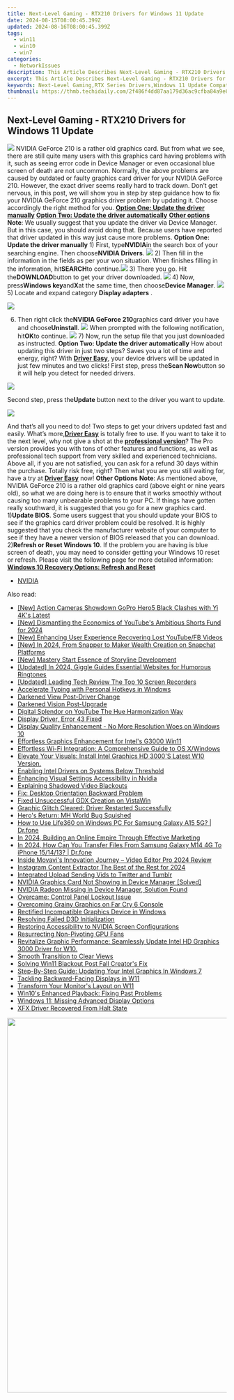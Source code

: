 ```yaml
---
title: Next-Level Gaming - RTX210 Drivers for Windows 11 Update
date: 2024-08-15T08:00:45.399Z
updated: 2024-08-16T08:00:45.399Z
tags:
  - win11
  - win10
  - win7
categories:
  - NetworkIssues
description: This Article Describes Next-Level Gaming - RTX210 Drivers for Windows 11 Update
excerpt: This Article Describes Next-Level Gaming - RTX210 Drivers for Windows 11 Update
keywords: Next-Level Gaming,RTX Series Drivers,Windows 11 Update Compatibility,RTX210 Drivers,Gaming Performance Optimization,RTX Graphics Drivers Update,Windows 11 Enhanced Gaming Experience
thumbnail: https://thmb.techidaily.com/2f486f4dd87aa179d36ac9cfba84a9e655bb2170ba42ee253c3df8a8c92937c0.jpg
---
```


## Next-Level Gaming - RTX210 Drivers for Windows 11 Update

![](https://images.drivereasy.com/wp-content/uploads/2017/01/img_58805a8f5c151.png) NVIDIA GeForce 210 is a rather old graphics card. But from what we see, there are still quite many users with this graphics card having problems with it, such as seeing error code in Device Manager or even occasional blue screen of death are not uncommon. Normally, the above problems are caused by outdated or faulty graphics card driver for your NVIDIA GeForce 210\. However, the exact driver seems really hard to track down. Don’t get nervous, in this post, we will show you in step by step guidance how to fix your NVIDIA GeForce 210 graphics driver problem by updating it. Choose accordingly the right method for you. [**Option One: Update the driver manually**](#1) [**Option Two: Update the driver automatically**](#2) [**Other options**](#3) **Note**: We usually suggest that you update the driver via Device Manager. But in this case, you should avoid doing that. Because users have reported that driver updated in this way just cause more problems.   **Option One: Update the driver manually** 1) First, type**NVIDIA**in the search box of your searching engine. Then choose**NVIDIA Drivers**. ![](https://images.drivereasy.com/wp-content/uploads/2017/01/img_588064470ed8a.png) 2) Then fill in the information in the fields as per your won situation. When finishes filling in the information, hit**SEARCH**to continue.![](https://images.drivereasy.com/wp-content/uploads/2017/01/img_588064aea6fc3.png) 3) There you go. Hit the**DOWNLOAD**button to get your driver downloaded. ![](https://images.drivereasy.com/wp-content/uploads/2017/01/img_588064d8b7982.png) 4) Now, press**Windows key**and**X**at the same time, then choose**Device Manager**. ![](https://images.drivereasy.com/wp-content/uploads/2017/01/img_586b799d15ed0.png) 5)  Locate and expand category **Display adapters** .

![](https://images.drivereasy.com/wp-content/uploads/2017/01/img_5880674cc0d03.png)

6) Then right click the**NVIDIA GeForce 210**graphics card driver you have and choose**Uninstall**. ![](https://images.drivereasy.com/wp-content/uploads/2017/01/img_5880677fce3e1.png) When prompted with the following notification, hit**OK**to continue. ![](https://images.drivereasy.com/wp-content/uploads/2017/01/img_588067d0d7eb3.png) 7) Now, run the setup file that you just downloaded as instructed.   **Option Two: Update the driver automatically** How about updating this driver in just two steps? Saves you a lot of time and energy, right? With [**Driver Easy**](https://tools.techidaily.com/drivereasy/download/), your device drivers will be updated in just few minutes and two clicks! First step, press the**Scan Now**button so it will help you detect for needed drivers.

![](https://images.drivereasy.com/wp-content/uploads/2017/04/img_58e8a76451b83.png)

 Second step, press the**Update** button next to the driver you want to update.

![](https://images.drivereasy.com/wp-content/uploads/2017/04/img_58e8a75c9f05d.jpg)

And that’s all you need to do! Two steps to get your drivers updated fast and easily. What’s more,[**Driver Easy**](https://tools.techidaily.com/drivereasy/download/) is totally free to use. If you want to take it to the next level, why not give a shot at the [**professional version**](https://tools.techidaily.com/drivereasy/download/)? The Pro version provides you with tons of other features and functions, as well as professional tech support from very skilled and experienced technicians. Above all, if you are not satisfied, you can ask for a refund 30 days within the purchase. Totally risk free, right? Then what you are you still waiting for, have a try at [**Driver Easy**](https://tools.techidaily.com/drivereasy/download/) now!   **Other Options** **Note**: As mentioned above, NVIDIA GeForce 210 is a rather old graphics card (above eight or nine years old), so what we are doing here is to ensure that it works smoothly without causing too many unbearable problems to your PC. If things have gotten really southward, it is suggested that you go for a new graphics card. 1)**Update BIOS**. Some users suggest that you should update your BIOS to see if the graphics card driver problem could be resolved. It is highly suggested that you check the manufacturer website of your computer to see if they have a newer version of BIOS released that you can download. 2)**Refresh or Reset Windows 10**. If the problem you are having is blue screen of death, you may need to consider getting your Windows 10 reset or refresh. Please visit the following page for more detailed information: [**Windows 10 Recovery Options: Refresh and Reset**](https://tools.techidaily.com/drivereasy/download/)

* [NVIDIA](https://tools.techidaily.com/drivereasy/download/)

<ins class="adsbygoogle"
     style="display:block"
     data-ad-format="autorelaxed"
     data-ad-client="ca-pub-7571918770474297"
     data-ad-slot="1223367746"></ins>



<ins class="adsbygoogle"
     style="display:block"
     data-ad-client="ca-pub-7571918770474297"
     data-ad-slot="8358498916"
     data-ad-format="auto"
     data-full-width-responsive="true"></ins>





<span class="atpl-alsoreadstyle">Also read:</span>
<div><ul>
<li><a href="https://extra-hints.techidaily.com/new-action-cameras-showdown-gopro-hero5-black-clashes-with-yi-4ks-latest/"><u>[New] Action Cameras Showdown  GoPro Hero5 Black Clashes with Yi 4K's Latest</u></a></li>
<li><a href="https://facebook-record-videos.techidaily.com/new-dismantling-the-economics-of-youtubes-ambitious-shorts-fund-for-2024/"><u>[New] Dismantling the Economics of YouTube's Ambitious Shorts Fund for 2024</u></a></li>
<li><a href="https://facebook-video-files.techidaily.com/new-enhancing-user-experience-recovering-lost-youtubefb-videos/"><u>[New] Enhancing User Experience  Recovering Lost YouTube/FB Videos</u></a></li>
<li><a href="https://snapchat-videos.techidaily.com/new-in-2024-from-snapper-to-maker-wealth-creation-on-snapchat-platforms/"><u>[New] In 2024, From Snapper to Maker  Wealth Creation on Snapchat Platforms</u></a></li>
<li><a href="https://extra-guidance.techidaily.com/new-mastery-start-essence-of-storyline-development/"><u>[New] Mastery Start  Essence of Storyline Development</u></a></li>
<li><a href="https://fox-http.techidaily.com/updated-in-2024-giggle-guides-essential-websites-for-humorous-ringtones/"><u>[Updated] In 2024, Giggle Guides  Essential Websites for Humorous Ringtones</u></a></li>
<li><a href="https://facebook-record-videos.techidaily.com/updated-leading-tech-review-the-top-10-screen-recorders/"><u>[Updated] Leading Tech Review  The Top 10 Screen Recorders</u></a></li>
<li><a href="https://windows11.techidaily.com/accelerate-typing-with-personal-hotkeys-in-windows/"><u>Accelerate Typing with Personal Hotkeys in Windows</u></a></li>
<li><a href="https://network-issues.techidaily.com/darkened-view-post-driver-change/"><u>Darkened View Post-Driver Change</u></a></li>
<li><a href="https://network-issues.techidaily.com/darkened-vision-post-upgrade/"><u>Darkened Vision Post-Upgrade</u></a></li>
<li><a href="https://youtube-sure.techidaily.com/al-splendor-on-youtube-the-hue-harmonization-way/"><u>Digital Splendor on YouTube  The Hue Harmonization Way</u></a></li>
<li><a href="https://network-issues.techidaily.com/display-driver-error-43-fixed/"><u>Display Driver, Error 43 Fixed</u></a></li>
<li><a href="https://network-issues.techidaily.com/display-quality-enhancement-no-more-resolution-woes-on-windows-10/"><u>Display Quality Enhancement - No More Resolution Woes on Windows 10</u></a></li>
<li><a href="https://network-issues.techidaily.com/effortless-graphics-enhancement-for-intels-g3000-win11/"><u>Effortless Graphics Enhancement for Intel's G3000 Win11</u></a></li>
<li><a href="https://network-issues.techidaily.com/effortless-wi-fi-integration-a-comprehensive-guide-to-os-xwindows/"><u>Effortless Wi-Fi Integration: A Comprehensive Guide to OS X/Windows</u></a></li>
<li><a href="https://network-issues.techidaily.com/elevate-your-visuals-install-intel-graphics-hd-3000s-latest-w10-version/"><u>Elevate Your Visuals: Install Intel Graphics HD 3000'S Latest W10 Version.</u></a></li>
<li><a href="https://network-issues.techidaily.com/enabling-intel-drivers-on-systems-below-threshold/"><u>Enabling Intel Drivers on Systems Below Threshold</u></a></li>
<li><a href="https://network-issues.techidaily.com/enhancing-visual-settings-accessibility-in-nvidia/"><u>Enhancing Visual Settings Accessibility in Nvidia</u></a></li>
<li><a href="https://network-issues.techidaily.com/explaining-shadowed-video-blackouts/"><u>Explaining Shadowed Video Blackouts</u></a></li>
<li><a href="https://network-issues.techidaily.com/fix-desktop-orientation-backward-problem/"><u>Fix: Desktop Orientation Backward Problem</u></a></li>
<li><a href="https://network-issues.techidaily.com/fixed-unsuccessful-gdx-creation-on-vistawin/"><u>Fixed Unsuccessful GDX Creation on VistaWin</u></a></li>
<li><a href="https://network-issues.techidaily.com/graphic-glitch-cleared-driver-restarted-successfully/"><u>Graphic Glitch Cleared: Driver Restarted Successfully</u></a></li>
<li><a href="https://network-issues.techidaily.com/heros-return-mh-world-bug-squished/"><u>Hero's Return: MH World Bug Squished</u></a></li>
<li><a href="https://change-location.techidaily.com/how-to-use-life360-on-windows-pc-for-samsung-galaxy-a15-5g-drfone-by-drfone-virtual-android/"><u>How to Use Life360 on Windows PC For Samsung Galaxy A15 5G? | Dr.fone</u></a></li>
<li><a href="https://extra-information.techidaily.com/in-2024-building-an-online-empire-through-effective-marketing/"><u>In 2024, Building an Online Empire Through Effective Marketing</u></a></li>
<li><a href="https://android-transfer.techidaily.com/in-2024-how-can-you-transfer-files-from-samsung-galaxy-m14-4g-to-iphone-151413-drfone-by-drfone-transfer-from-android-transfer-from-android/"><u>In 2024, How Can You Transfer Files From Samsung Galaxy M14 4G To iPhone 15/14/13? | Dr.fone</u></a></li>
<li><a href="https://extra-information.techidaily.com/inside-movavis-innovation-journey-video-editor-pro-2024-review/"><u>Inside Movavi's Innovation Journey – Video Editor Pro 2024 Review</u></a></li>
<li><a href="https://instagram-video-recordings.techidaily.com/instagram-content-extractor-the-best-of-the-rest-for-2024/"><u>Instagram Content Extractor  The Best of the Rest for 2024</u></a></li>
<li><a href="https://twitter-videos.techidaily.com/integrated-upload-sending-vids-to-twitter-and-tumblr/"><u>Integrated Upload  Sending Vids to Twitter and Tumblr</u></a></li>
<li><a href="https://network-issues.techidaily.com/nvidia-graphics-card-not-showing-in-device-manager-solved/"><u>NVIDIA Graphics Card Not Showing in Device Manager [Solved]</u></a></li>
<li><a href="https://network-issues.techidaily.com/nvidia-radeon-missing-in-device-manager-solution-found/"><u>NVIDIA Radeon Missing in Device Manager, Solution Found</u></a></li>
<li><a href="https://network-issues.techidaily.com/overcame-control-panel-lockout-issue/"><u>Overcame: Control Panel Lockout Issue</u></a></li>
<li><a href="https://network-issues.techidaily.com/overcoming-grainy-graphics-on-far-cry-6-console/"><u>Overcoming Grainy Graphics on Far Cry 6 Console</u></a></li>
<li><a href="https://network-issues.techidaily.com/rectified-incompatible-graphics-device-in-windows/"><u>Rectified Incompatible Graphics Device in Windows</u></a></li>
<li><a href="https://network-issues.techidaily.com/resolving-failed-d3d-initialization/"><u>Resolving Failed D3D Initialization</u></a></li>
<li><a href="https://network-issues.techidaily.com/restoring-accessibility-to-nvidia-screen-configurations/"><u>Restoring Accessibility to NVIDIA Screen Configurations</u></a></li>
<li><a href="https://network-issues.techidaily.com/resurrecting-non-pivoting-gpu-fans/"><u>Resurrecting Non-Pivoting GPU Fans</u></a></li>
<li><a href="https://network-issues.techidaily.com/revitalize-graphic-performance-seamlessly-update-intel-hd-graphics-3000-driver-for-w10/"><u>Revitalize Graphic Performance: Seamlessly Update Intel HD Graphics 3000 Driver for W10.</u></a></li>
<li><a href="https://network-issues.techidaily.com/smooth-transition-to-clear-views/"><u>Smooth Transition to Clear Views</u></a></li>
<li><a href="https://network-issues.techidaily.com/solving-win11-blackout-post-fall-creators-fix/"><u>Solving Win11 Blackout Post Fall Creator's Fix</u></a></li>
<li><a href="https://network-issues.techidaily.com/step-by-step-guide-updating-your-intel-graphics-in-windows-7/"><u>Step-By-Step Guide: Updating Your Intel Graphics In Windows 7</u></a></li>
<li><a href="https://network-issues.techidaily.com/tackling-backward-facing-displays-in-w11/"><u>Tackling Backward-Facing Displays in W11</u></a></li>
<li><a href="https://network-issues.techidaily.com/transform-your-monitors-layout-on-w11/"><u>Transform Your Monitor's Layout on W11</u></a></li>
<li><a href="https://network-issues.techidaily.com/win10s-enhanced-playback-fixing-past-problems/"><u>Win10's Enhanced Playback: Fixing Past Problems</u></a></li>
<li><a href="https://network-issues.techidaily.com/windows-11-missing-advanced-display-options/"><u>Windows 11: Missing Advanced Display Options</u></a></li>
<li><a href="https://network-issues.techidaily.com/xfx-driver-recovered-from-halt-state/"><u>XFX Driver Recovered From Halt State</u></a></li>
</ul></div>

<!-- affiliate ads begin -->
<a href="https://propmoneyinc.pxf.io/c/5597632/1803115/14559" target="_top" id="1803115"><img src="//a.impactradius-go.com/display-ad/14559-1803115" border="0" alt="" width="859" height="859"/></a><img height="0" width="0" src="https://imp.pxf.io/i/5597632/1803115/14559" style="position:absolute;visibility:hidden;" border="0" />
<!-- affiliate ads end -->